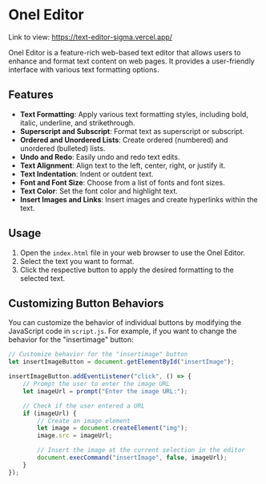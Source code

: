 # Onel Editor
Link to view: https://text-editor-sigma.vercel.app/

Onel Editor is a feature-rich web-based text editor that allows users to enhance and format text content on web pages. It provides a user-friendly interface with various text formatting options.

## Features

- **Text Formatting**: Apply various text formatting styles, including bold, italic, underline, and strikethrough.
- **Superscript and Subscript**: Format text as superscript or subscript.
- **Ordered and Unordered Lists**: Create ordered (numbered) and unordered (bulleted) lists.
- **Undo and Redo**: Easily undo and redo text edits.
- **Text Alignment**: Align text to the left, center, right, or justify it.
- **Text Indentation**: Indent or outdent text.
- **Font and Font Size**: Choose from a list of fonts and font sizes.
- **Text Color**: Set the font color and highlight text.
- **Insert Images and Links**: Insert images and create hyperlinks within the text.

## Usage

1. Open the `index.html` file in your web browser to use the Onel Editor.
2. Select the text you want to format.
3. Click the respective button to apply the desired formatting to the selected text.

## Customizing Button Behaviors

You can customize the behavior of individual buttons by modifying the JavaScript code in `script.js`. For example, if you want to change the behavior for the "insertimage" button:

```javascript
// Customize behavior for the "insertimage" button
let insertImageButton = document.getElementById("insertImage");

insertImageButton.addEventListener("click", () => {
    // Prompt the user to enter the image URL
    let imageUrl = prompt("Enter the image URL:");

    // Check if the user entered a URL
    if (imageUrl) {
        // Create an image element
        let image = document.createElement("img");
        image.src = imageUrl;

        // Insert the image at the current selection in the editor
        document.execCommand("insertImage", false, imageUrl);
    }
});
